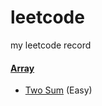 # leetcode
my leetcode record

#### [Array](src/luyao/array)

- [Two Sum](src/luyao/array/TwoSum.java) (Easy)

